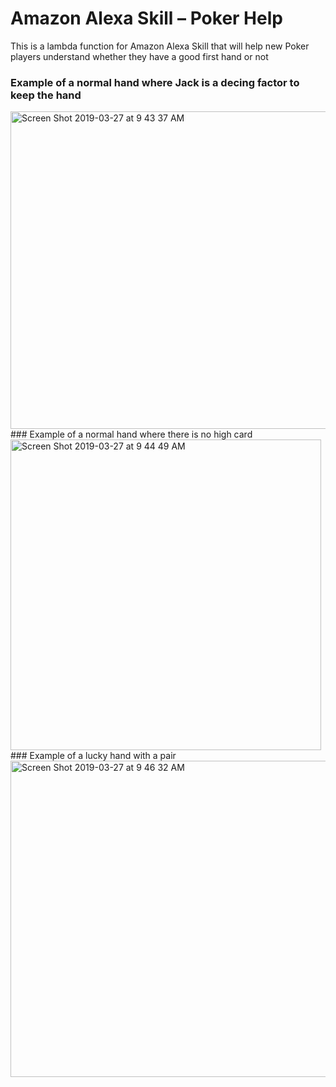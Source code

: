 # Amazon Alexa Skill – Poker Help 
This is a lambda function for Amazon Alexa Skill that will help new Poker players understand whether they have a good first hand or not
### Example of a normal hand where Jack is a decing factor to keep the hand
<img width="508" alt="Screen Shot 2019-03-27 at 9 43 37 AM" src="https://user-images.githubusercontent.com/22085419/55095416-593bd580-5075-11e9-835e-4859d44ebb0c.png">
### Example of a normal hand where there is no high card
<img width="497" alt="Screen Shot 2019-03-27 at 9 44 49 AM" src="https://user-images.githubusercontent.com/22085419/55095439-62c53d80-5075-11e9-9ee5-daed3d7d6696.png">
### Example of a lucky hand with a pair
<img width="506" alt="Screen Shot 2019-03-27 at 9 46 32 AM" src="https://user-images.githubusercontent.com/22085419/55095456-6bb60f00-5075-11e9-9712-d29ee1f9cd0b.png">
